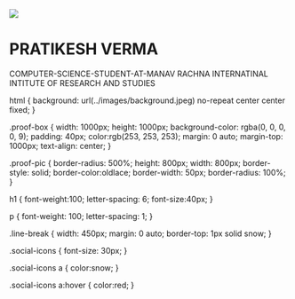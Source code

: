  <!DOCTYPE html>
<html lang="en">
<head>
    <meta charset="UTF-8">
    <meta name="viewport" content="width=device-width, initial-scale=1.0">
    <meta http-equiv="X-UA-comapatible" content="ie=edge">
    <title>my portfolio</title>
    <link rel="stylesheet" type="text/css" href="css/style.css">
    <link href="https://use.fontawesome.com/releases/v5.0.7/css/all.css" rel="stylesheet">
</head>
<body>
<div class="proof-box">
    <img src="images/profile-picture.jpg" class="proof-picture">
    <h1>PRATIKESH VERMA</h1>
    <div class="line-break"></div>
    <p> COMPUTER-SCIENCE-STUDENT-AT-MANAV RACHNA INTERNATINAL INTITUTE OF RESEARCH AND STUDIES </p>
    <div class="social-icons">
         <a href="#" target="_blank"><i class="fab fa-github-square"></i></a>
         <a href="#" target="_blank"><i class="fab fa-facebook"></i></a>
         <a href="#" target="_blank"><i class="fab fa-linkedin"></i></a>
         <a href="#" target="_blank"><i class="fab fa-instagram"></i></a>
    </div>
</div>
</body>
</html>


 html {
    background: url(../images/background.jpeg) no-repeat center center fixed;
}

.proof-box {
    width: 1000px;
    height: 1000px;
    background-color: rgba(0, 0, 0, 0, 9);
    padding: 40px;
    color:rgb(253, 253, 253);
    margin: 0 auto;
    margin-top: 1000px;
    text-align: center;
}

.proof-pic {
    border-radius: 500%;
    height: 800px;
    width: 800px;
    border-style: solid;
    border-color:oldlace;
    border-width: 50px;
    border-radius: 100%;
}

h1 {
    font-weight:100;
    letter-spacing: 6;
    font-size:40px;
}

p {
    font-weight: 100;
    letter-spacing: 1;
}

.line-break {
    width: 450px;
    margin: 0 auto;
    border-top: 1px solid snow;
}

.social-icons {
    font-size: 30px;
}

.social-icons a {
    color:snow;
}

.social-icons a:hover {
    color:red;
}
